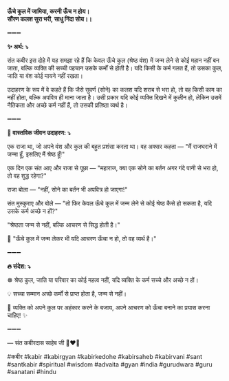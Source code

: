 **ऊँचे कुल में जामिया, करनी ऊँच न होय।**\
**सौंरण कलश सुरा भरी, साधु निंदा सोय।।**

➖➖➖

**✨ अर्थ: ⤵**

संत कबीर इस दोहे में यह समझा रहे हैं कि केवल ऊँचे कुल (श्रेष्ठ वंश) में जन्म लेने से कोई महान नहीं बन जाता, बल्कि व्यक्ति की सच्ची पहचान उसके कर्मों से होती है। यदि किसी के कर्म गलत हैं, तो उसका कुल, जाति या वंश कोई मायने नहीं रखता।

उदाहरण के रूप में वे कहते हैं कि जैसे सुवर्ण (सोने) का कलश यदि शराब से भरा हो, तो वह किसी काम का नहीं होता, बल्कि अपवित्र ही माना जाता है। उसी प्रकार यदि कोई व्यक्ति दिखने में कुलीन हो, लेकिन उसमें नैतिकता और अच्छे कर्म नहीं हैं, तो उसकी प्रतिष्ठा व्यर्थ है।

➖➖➖

**🌾 वास्तविक जीवन उदाहरण: ⤵**

एक राजा था, जो अपने वंश और कुल की बहुत प्रशंसा करता था। वह अक्सर कहता — "मैं राजघराने में जन्मा हूँ, इसलिए मैं श्रेष्ठ हूँ!"

एक दिन एक संत आए और राजा से पूछा — "महाराज, क्या एक सोने का बर्तन अगर गंदे पानी से भरा हो, तो वह शुद्ध रहेगा?"

राजा बोला — "नहीं, सोने का बर्तन भी अपवित्र हो जाएगा!"

संत मुस्कुराए और बोले — "तो फिर केवल ऊँचे कुल में जन्म लेने से कोई श्रेष्ठ कैसे हो सकता है, यदि उसके कर्म अच्छे न हों?"

"श्रेष्ठता जन्म से नहीं, बल्कि आचरण से सिद्ध होती है।"

📜 "ऊँचे कुल में जन्म लेकर भी यदि आचरण ऊँचा न हो, तो वह व्यर्थ है।"

➖➖➖

**🔥 संदेश: ⤵**

☸ श्रेष्ठ कुल, जाति या परिवार का कोई महत्व नहीं, यदि व्यक्ति के कर्म सच्चे और अच्छे न हों।

💡 सच्चा सम्मान अच्छे कर्मों से प्राप्त होता है, जन्म से नहीं।

🙏 व्यक्ति को अपने कुल पर अहंकार करने के बजाय, अपने आचरण को ऊँचा बनाने का प्रयास करना चाहिए! ✨

➖➖➖

— संत कबीरदास साहेब जी 🙏❤️💯

#कबीर #kabir #kabirgyan #kabirkedohe #kabirsaheb #kabirvani #sant #santkabir #spiritual #wisdom #advaita #gyan #india #gurudwara #guru #sanatani #hindu
